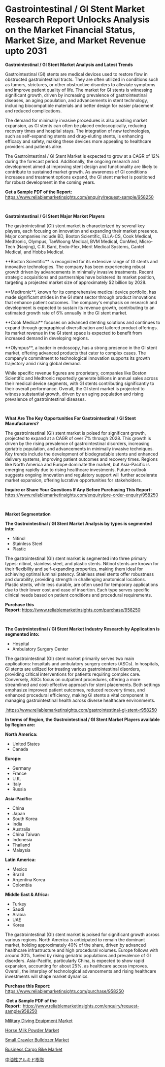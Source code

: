 <p><h1>Gastrointestinal / GI Stent Market Research Report Unlocks Analysis on the Market Financial Status, Market Size, and Market Revenue upto 2031</h1></p><p><strong>Gastrointestinal / GI Stent Market Analysis and Latest Trends</strong></p>
<p><p>Gastrointestinal (GI) stents are medical devices used to restore flow in obstructed gastrointestinal tracts. They are often utilized in conditions such as tumors, strictures, or other obstructive disorders to alleviate symptoms and improve patient quality of life. The market for GI stents is witnessing significant growth, driven by increasing prevalence of gastrointestinal diseases, an aging population, and advancements in stent technology, including biocompatible materials and better design for easier placement and reduced complications.</p><p>The demand for minimally invasive procedures is also pushing market expansion, as GI stents can often be placed endoscopically, reducing recovery times and hospital stays. The integration of new technologies, such as self-expanding stents and drug-eluting stents, is enhancing efficacy and safety, making these devices more appealing to healthcare providers and patients alike.</p><p>The Gastrointestinal / GI Stent Market is expected to grow at a CAGR of 12% during the forecast period. Additionally, the ongoing research and development aimed at improving stent design and functionality are likely to contribute to sustained market growth. As awareness of GI conditions increases and treatment options expand, the GI stent market is positioned for robust development in the coming years.</p></p>
<p><strong>Get a Sample PDF of the Report:&nbsp;</strong> <a href="https://www.reliablemarketinsights.com/enquiry/request-sample/958250">https://www.reliablemarketinsights.com/enquiry/request-sample/958250</a></p>
<p>&nbsp;</p>
<p><strong>Gastrointestinal / GI Stent Major Market Players</strong></p>
<p><p>The gastrointestinal (GI) stent market is characterized by several key players, each focusing on innovation and expanding their market presence. Major companies include BD, Boston Scientific, ELLA-CS, Cook Medical, Medtronic, Olympus, TaeWoong Medical, BVM Medical, ConMed, Micro-Tech (Nanjing), C.R. Bard, Endo-Flex, Merit Medical Systems, Cantel Medical, and Hobbs Medical.</p><p>**Boston Scientific** is recognized for its extensive range of GI stents and innovative technologies. The company has been experiencing robust growth driven by advancements in minimally invasive treatments. Recent strategic acquisitions and partnerships have bolstered its market position, targeting a projected market size of approximately $2 billion by 2028.</p><p>**Medtronic**, known for its comprehensive medical device portfolio, has made significant strides in the GI stent sector through product innovations that enhance patient outcomes. The company's emphasis on research and development is expected to sustain its revenue growth, contributing to an estimated growth rate of 6% annually in the GI stent market.</p><p>**Cook Medical** focuses on advanced stenting solutions and continues to expand through geographical diversification and tailored product offerings. Its market revenue in the GI stent space is expected to benefit from increased demand in developing regions.</p><p>**Olympus**, a leader in endoscopy, has a strong presence in the GI stent market, offering advanced products that cater to complex cases. The company’s commitment to technological innovation supports its growth trajectory amid rising global demand.</p><p>While specific revenue figures are proprietary, companies like Boston Scientific and Medtronic reportedly generate billions in annual sales across their medical device segments, with GI stents contributing significantly to their overall performance. Overall, the GI stent market is projected to witness substantial growth, driven by an aging population and rising prevalence of gastrointestinal diseases.</p></p>
<p>&nbsp;</p>
<p><strong>What Are The Key Opportunities For Gastrointestinal / GI Stent Manufacturers?</strong></p>
<p><p>The gastrointestinal (GI) stent market is poised for significant growth, projected to expand at a CAGR of over 7% through 2028. This growth is driven by the rising prevalence of gastrointestinal disorders, increasing geriatric population, and advancements in minimally invasive techniques. Key trends include the development of biodegradable stents and enhanced delivery systems, improving patient outcomes and recovery times. Regions like North America and Europe dominate the market, but Asia-Pacific is emerging rapidly due to rising healthcare investments. Future outlook suggests ongoing innovation and regulatory support will further accelerate market expansion, offering lucrative opportunities for stakeholders.</p></p>
<p><strong>Inquire or Share Your Questions If Any Before Purchasing This Report:</strong> <a href="https://www.reliablemarketinsights.com/enquiry/pre-order-enquiry/958250">https://www.reliablemarketinsights.com/enquiry/pre-order-enquiry/958250</a></p>
<p>&nbsp;</p>
<p><strong>Market Segmentation</strong></p>
<p><strong>The Gastrointestinal / GI Stent Market Analysis by types is segmented into:</strong></p>
<p><ul><li>Nitinol</li><li>Stainless Steel</li><li>Plastic</li></ul></p>
<p><p>The gastrointestinal (GI) stent market is segmented into three primary types: nitinol, stainless steel, and plastic stents. Nitinol stents are known for their flexibility and self-expanding properties, making them ideal for achieving optimal luminal patency. Stainless steel stents offer robustness and durability, providing strength in challenging anatomical locations. Plastic stents, while less durable, are often used for temporary applications due to their lower cost and ease of insertion. Each type serves specific clinical needs based on patient conditions and procedural requirements.</p></p>
<p><strong>Purchase this Report:&nbsp;</strong><a href="https://www.reliablemarketinsights.com/purchase/958250">https://www.reliablemarketinsights.com/purchase/958250</a></p>
<p>&nbsp;</p>
<p><strong>The Gastrointestinal / GI Stent Market Industry Research by Application is segmented into:</strong></p>
<p><ul><li>Hospital</li><li>Ambulatory Surgery Center</li></ul></p>
<p><p>The gastrointestinal (GI) stent market primarily serves two main applications: hospitals and ambulatory surgery centers (ASCs). In hospitals, GI stents are utilized for treating various gastrointestinal disorders, providing critical interventions for patients requiring complex care. Conversely, ASCs focus on outpatient procedures, offering a more streamlined and cost-effective approach for stent placements. Both settings emphasize improved patient outcomes, reduced recovery times, and enhanced procedural efficiency, making GI stents a vital component in managing gastrointestinal health across diverse healthcare environments.</p></p>
<p><a href="https://www.reliablemarketinsights.com/gastrointestinal-gi-stent-r958250">&nbsp;https://www.reliablemarketinsights.com/gastrointestinal-gi-stent-r958250</a></p>
<p><strong>In terms of Region, the Gastrointestinal / GI Stent Market Players available by Region are:</strong></p>
<p>
    <p> <strong> North America: </strong>
        <ul>
            <li>United States</li>
            <li>Canada</li>
        </ul>
        </p> 
    <p> <strong> Europe: </strong>
        <ul>
            <li>Germany</li>
            <li>France</li>
            <li>U.K.</li>
            <li>Italy</li>
            <li>Russia</li>
        </ul>
        </p> 
    <p> <strong> Asia-Pacific: </strong>
        <ul>
            <li>China</li>
            <li>Japan</li>
            <li>South Korea</li>
            <li>India</li>
            <li>Australia</li>
            <li>China Taiwan</li>
            <li>Indonesia</li>
            <li>Thailand</li>
            <li>Malaysia</li>
        </ul>
        </p> 
    <p> <strong> Latin America: </strong>
        <ul>
            <li>Mexico</li>
            <li>Brazil</li>
            <li>Argentina Korea</li>
            <li>Colombia</li>
        </ul>
        </p> 
    <p> <strong> Middle East & Africa: </strong>
        <ul>
            <li>Turkey</li>
            <li>Saudi</li>
            <li>Arabia</li>
            <li>UAE</li>
            <li>Korea</li>
        </ul>
    </p>
    </p>
<p><p>The gastrointestinal (GI) stent market is poised for significant growth across various regions. North America is anticipated to remain the dominant market, holding approximately 40% of the share, driven by advanced healthcare infrastructure and high procedural volumes. Europe follows with around 30%, fueled by rising geriatric populations and prevalence of GI disorders. Asia-Pacific, particularly China, is expected to show rapid expansion, accounting for about 25%, as healthcare access improves. Overall, the interplay of technological advancements and rising healthcare investments will shape market dynamics.</p></p>
<p><strong>Purchase this Report: </strong><a href="https://www.reliablemarketinsights.com/purchase/958250">https://www.reliablemarketinsights.com/purchase/958250</a></p>
<p>&nbsp;<strong>Get a Sample PDF of the Report:&nbsp;&nbsp;</strong><a href="https://www.reliablemarketinsights.com/enquiry/request-sample/958250">https://www.reliablemarketinsights.com/enquiry/request-sample/958250</a></p>
<p><strong></strong></p>
<p><p><a href="https://medium.com/@qomarcintya76/global-military-diving-equipment-market-exploring-market-share-market-trends-and-future-growth-c37ca9bb9df0">Military Diving Equipment Market</a></p><p><a href="https://www.linkedin.com/pulse/global-horse-milk-powder-industry-research-report-competitive-10que?trackingId=qpVpx%2FvLRIqdUq%2FE4Inrxw%3D%3D">Horse Milk Powder Market</a></p><p><a href="https://medium.com/@qomarcintya76/this-report-on-small-crawler-bulldozer-market-is-a-comprehensive-analysis-of-market-shares-f7928851fa92">Small Crawler Bulldozer Market</a></p><p><a href="https://issuu.com/reportprime-2/docs/business-cargo-bike-market-size-203_36b6b4dc79cf3c">Business Cargo Bike Market</a></p><p><a href="https://medium.com/@vadkqfca47/medium-oil-alkyd-resins-market-%E3%81%AE%E3%82%B0%E3%83%AD%E3%83%BC%E3%83%90%E3%83%AB%E5%B8%82%E5%A0%B4%E6%A6%82%E8%A6%81%E3%81%AF-%E4%B8%96%E7%95%8C%E3%81%8A%E3%82%88%E3%81%B3%E4%B8%BB%E8%A6%81%E5%B8%82%E5%A0%B4%E3%81%AB%E3%81%8A%E3%81%91%E3%82%8B%E6%A5%AD%E7%95%8C%E3%81%AB%E5%BD%B1%E9%9F%BF%E3%82%92%E4%B8%8E%E3%81%88%E3%82%8B%E4%B8%BB%E8%A6%81%E3%81%AA%E3%83%88%E3%83%AC%E3%83%B3%E3%83%89%E3%81%AB%E3%81%A4%E3%81%84%E3%81%A6-%E7%8B%AC%E8%87%AA%E3%81%AE%E8%A6%96%E7%82%B9%E3%82%92%E6%8F%90%E4%BE%9B%E3%81%97%E3%81%BE%E3%81%99-333497085ae8">中油性アルキド樹脂</a></p></p>